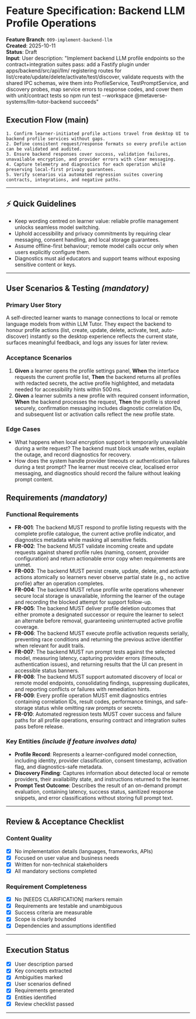 # Feature Specification: Backend LLM Profile Operations

**Feature Branch**: `009-implement-backend-llm`  
**Created**: 2025-10-11  
**Status**: Draft  
**Input**: User description: "Implement backend LLM profile endpoints so the contract+integration suites pass: add a Fastify plugin under apps/backend/src/api/llm/ registering routes for list/create/update/delete/activate/test/discover, validate requests with the shared IPC schemas, wire them into ProfileService, TestPromptService, and discovery probes, map service errors to response codes, and cover them with unit/contract tests so npm run test --workspace @metaverse-systems/llm-tutor-backend succeeds"

## Execution Flow (main)
```
1. Confirm learner-initiated profile actions travel from desktop UI to backend profile services without gaps.
2. Define consistent request/response formats so every profile action can be validated and audited.
3. Ensure backend responses cover success, validation failures, unavailable encryption, and provider errors with clear messaging.
4. Capture telemetry and diagnostics for each operation while preserving local-first privacy guarantees.
5. Verify scenarios via automated regression suites covering contracts, integrations, and negative paths.
```

---

## ⚡ Quick Guidelines
- Keep wording centred on learner value: reliable profile management unlocks seamless model switching.
- Uphold accessibility and privacy commitments by requiring clear messaging, consent handling, and local storage guarantees.
- Assume offline-first behaviour; remote model calls occur only when users explicitly configure them.
- Diagnostics must aid educators and support teams without exposing sensitive content or keys.

---

## User Scenarios & Testing *(mandatory)*

### Primary User Story
A self-directed learner wants to manage connections to local or remote language models from within LLM Tutor. They expect the backend to honour profile actions (list, create, update, delete, activate, test, auto-discover) instantly so the desktop experience reflects the current state, surfaces meaningful feedback, and logs any issues for later review.

### Acceptance Scenarios
1. **Given** a learner opens the profile settings panel, **When** the interface requests the current profile list, **Then** the backend returns all profiles with redacted secrets, the active profile highlighted, and metadata needed for accessibility hints within 500 ms.
2. **Given** a learner submits a new profile with required consent information, **When** the backend processes the request, **Then** the profile is stored securely, confirmation messaging includes diagnostic correlation IDs, and subsequent list or activation calls reflect the new profile state.

### Edge Cases
- What happens when local encryption support is temporarily unavailable during a write request? The backend must block unsafe writes, explain the outage, and record diagnostics for recovery.
- How does the system handle provider timeouts or authentication failures during a test prompt? The learner must receive clear, localised error messaging, and diagnostics should record the failure without leaking prompt content.

## Requirements *(mandatory)*

### Functional Requirements
- **FR-001**: The backend MUST respond to profile listing requests with the complete profile catalogue, the current active profile indicator, and diagnostics metadata while masking all sensitive fields.
- **FR-002**: The backend MUST validate incoming create and update requests against shared profile rules (naming, consent, provider configuration) and return actionable error copy when requirements are unmet.
- **FR-003**: The backend MUST persist create, update, delete, and activate actions atomically so learners never observe partial state (e.g., no active profile) after an operation completes.
- **FR-004**: The backend MUST refuse profile write operations whenever secure local storage is unavailable, informing the learner of the outage and recording the blocked attempt for support follow-up.
- **FR-005**: The backend MUST deliver profile deletion outcomes that either promote a designated successor or require the learner to select an alternate before removal, guaranteeing uninterrupted active profile coverage.
- **FR-006**: The backend MUST execute profile activation requests serially, preventing race conditions and returning the previous active identifier when relevant for audit trails.
- **FR-007**: The backend MUST run prompt tests against the selected model, measuring latency, capturing provider errors (timeouts, authentication issues), and returning results that the UI can present in accessible status banners.
- **FR-008**: The backend MUST support automated discovery of local or remote model endpoints, consolidating findings, suppressing duplicates, and reporting conflicts or failures with remediation hints.
- **FR-009**: Every profile operation MUST emit diagnostics entries containing correlation IDs, result codes, performance timings, and safe-storage status while omitting raw prompts or secrets.
- **FR-010**: Automated regression tests MUST cover success and failure paths for all profile operations, ensuring contract and integration suites pass before release.

### Key Entities *(include if feature involves data)*
- **Profile Record**: Represents a learner-configured model connection, including identity, provider classification, consent timestamp, activation flag, and diagnostics-safe metadata.
- **Discovery Finding**: Captures information about detected local or remote providers, their availability state, and instructions returned to the learner.
- **Prompt Test Outcome**: Describes the result of an on-demand prompt evaluation, containing latency, success status, sanitized response snippets, and error classifications without storing full prompt text.

---

## Review & Acceptance Checklist

### Content Quality
- [x] No implementation details (languages, frameworks, APIs)
- [x] Focused on user value and business needs
- [x] Written for non-technical stakeholders
- [x] All mandatory sections completed

### Requirement Completeness
- [x] No [NEEDS CLARIFICATION] markers remain
- [x] Requirements are testable and unambiguous  
- [x] Success criteria are measurable
- [x] Scope is clearly bounded
- [x] Dependencies and assumptions identified

---

## Execution Status

- [x] User description parsed
- [x] Key concepts extracted
- [x] Ambiguities marked
- [x] User scenarios defined
- [x] Requirements generated
- [x] Entities identified
- [x] Review checklist passed

---
